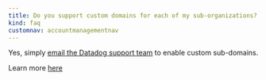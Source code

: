 ```yaml
---
title: Do you support custom domains for each of my sub-organizations?
kind: faq
customnav: accountmanagementnav
---
```


Yes, simply [email the Datadog support team](/help) to enable custom sub-domains.

Learn more [here](/account_management/multi_account)